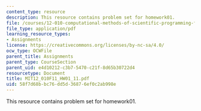 ```yaml
---
content_type: resource
description: This resource contains problem set for homework01.
file: /courses/12-010-computational-methods-of-scientific-programming-fall-2011/58f7d68bbc76dd5d36876ef0c2ab998e_MIT12_010F11_HW01_11.pdf
file_type: application/pdf
learning_resource_types:
- Assignments
license: https://creativecommons.org/licenses/by-nc-sa/4.0/
ocw_type: OCWFile
parent_title: Assignments
parent_type: CourseSection
parent_uid: e4d10212-c3b7-5470-c21f-8d65b30722d4
resourcetype: Document
title: MIT12_010F11_HW01_11.pdf
uid: 58f7d68b-bc76-dd5d-3687-6ef0c2ab998e
---
```

This resource contains problem set for homework01.